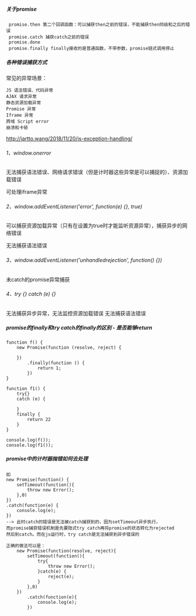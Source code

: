 ##### 关于promise

     promise.then 第二个回调函数：可以捕获then之前的错误，不能捕获then同级和之后的错误
     promise.catch 捕获catch之前的错误
     promise.done   
     promise.finally finally接收的是普通函数，不带参数，promise链式调用停止
     
##### 各种错误捕获方式

常见的异常场景：

    JS 语法错误、代码异常
    AJAX 请求异常
    静态资源加载异常
    Promise 异常
    Iframe 异常
    跨域 Script error
    崩溃和卡顿

http://jartto.wang/2018/11/20/js-exception-handling/

###### 1、window.onerror

无法捕获语法错误、网络请求错误（但是计时器这些异常是可以捕捉的）、资源加载错误

可处理iframe异常

###### 2、window.addEventListener('error', function(e) {}, true)

可以捕获资源加载异常（只有在设置为true时才能监听资源异常），捕获异步的网络错误

无法捕获语法错误

###### 3、window.addEventListener('unhandledrejection', function() {})

未catch的promise异常捕获

###### 4、try {} catch (e) {}

无法捕获异步异常，无法监控资源加载错误
无法捕获语法错误

##### promise的finally和try catch的finally的区别 - 是否能够return

    function f() {
        new Promise(function (resolve, reject) {
    
        })
            .finally(function () {
                return 1;
            })
    }
    
    function f1() {
        try{}
        catch (e) {
    
        }
        finally {
            return 22
        }
    }
    
    console.log(f());
    console.log(f1());
    
##### promise中的计时器抛错如何去处理

    如
    new Promise(function() {
        setTimeout(function(){
            throw new Error();
        },0)
    })
    .catch(function(e) {
        console.log(e);
    })
    --> 此时catch的错误是无法被catch捕获到的，因为setTimeout异步执行，
    而promise捕获错误机制是先要隐式try catch再将promise的状态转化为rejected
    然后到catch。而在js运行时，try catch是无法捕获到异步错误的
    
    正确的做法可以是：
        new Promise(function(resolve, reject){
            setTimeout(function(){
                try{
                    throw new Error();
                }catch(e) {
                    reject(e);
                }
            },0)
        })
            .catch(function(e){
                console.log(e);
            })
            
